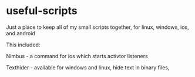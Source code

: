 # useful-scripts

Just a place to keep all of my small scripts together, for linux, windows, ios, and android

This included:

Nimbus - a command for ios which starts activtor listeners

Texthider - available for windows and linux, hide text in binary files, 
